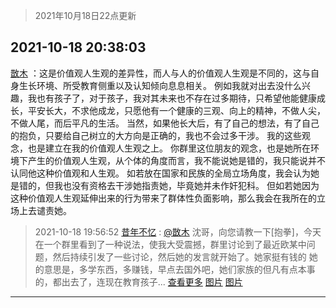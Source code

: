 > 2021年10月18日22点更新
<link rel="stylesheet" href="https://cdn.jsdelivr.net/gh/taotie6/sampleJSON@main/css/photo_show.css">
<meta name="referrer" content="no-referrer" />


 ## 2021-10-18 20:38:03 

 [㪚木](https://www.coolapk.com/feed/30778878?shareKey=OGNiMDgxOGQ1ODkyNjE2ZDdlNjg~) ：这是价值观人生观的差异性，而人与人的价值观人生观是不同的，这与自身生长环境、所受教育侧重以及认知倾向息息相关。
例如我就对出去没什么兴趣，我也有孩子了，对于孩子，我对其未来也不存在过多期待，只希望他能健康成长，平安长大，不求他成龙，只愿他有一个健康的三观、向上的精神，不做人尖<!--break-->，不做人尾，而后平凡的生活。
当然，如果他长大后，有了自己的想法，有了自己的抱负，只要给自己树立的大方向是正确的，我也不会过多干涉。
我的这些观念，也是建立在我的价值观人生观之上。
你群里这位朋友的观念，也是她所在环境下产生的价值观人生观，从个体的角度而言，我不能说她是错的，我只能说并不认同他这种价值观和人生观。
如若放在国家和民族的全局立场角度，我会认为她是错的，但我也没有资格去干涉她指责她，毕竟她并未作奸犯科。
但如若她因为这种价值观人生观延伸出来的行为带来了群体性负面影响，那么我会在我所在的立场上去谴责她。 

<div class="album">
</div>

> 2021-10-18 19:56:52 
> [昔年不忆](https://www.coolapk.com/feed/30778052?shareKey=YzEzNjYwM2YyYTk0NjE2ZDdlNjg~) : <a class="feed-link-uname" href="/u/㪚木">@㪚木</a> 沈哥，向您请教一下[抱拳]，今天在一个群里看到了一种说法，使我大受震撼，群里讨论到了最近欧某中问题，然后持续引发了一些讨论，然后她的发言就开始了。她家挺有钱的  她的意思是，多学东西，多赚钱，早点去国外吧，她们家族的但凡有点本事的，都出去了，连现在教育孩子... <a href="">查看更多</a> 
[图片](http://image.coolapk.com/feed/2021/0730/22/2854657_ba60e3af_3863_8323@675x863.jpeg)
[图片](http://image.coolapk.com/feed/2021/1018/19/2854657_009e5bac_8212_1103@506x401.jpeg)

 ------- 

